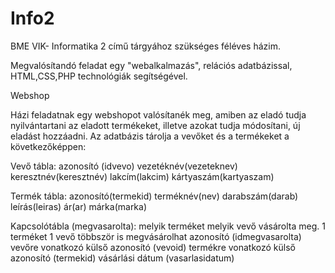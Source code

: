 # Info2
BME VIK- Informatika 2 című tárgyához szükséges féléves házim.

Megvalósítandó feladat egy "webalkalmazás", relációs adatbázissal, HTML,CSS,PHP technológiák segítségével.

Webshop

Házi feladatnak egy webshopot valósítanék meg, amiben az eladó tudja nyilvántartani az eladott termékeket, illetve azokat tudja módosítani, új eladást hozzáadni.
Az adatbázis tárolja a vevőket és a termékeket a következőképpen:

Vevő tábla:
    azonosító (idvevo)
    vezetéknév(vezeteknev)
    keresztnév(keresztnév)
    lakcím(lakcim)
    kártyaszám(kartyaszam)

Termék tábla:
    azonosító(termekid)
    terméknév(nev)
    darabszám(darab)
    leírás(leiras)
    ár(ar)
    márka(marka)
    
Kapcsolótábla (megvasarolta): melyik terméket melyik vevő vásárolta meg. 1 terméket 1 vevő többször is megvásárolhat
    azonosító (idmegvasarolta)
    vevőre vonatkozó külső azonosító (vevoid)
    termékre vonatkozó külső azonosító (termekid)
    vásárlási dátum (vasarlasidatum)

